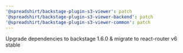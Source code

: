 ```yaml
---
'@spreadshirt/backstage-plugin-s3-viewer': patch
'@spreadshirt/backstage-plugin-s3-viewer-backend': patch
'@spreadshirt/backstage-plugin-s3-viewer-common': patch
---
```


Upgrade dependencies to backstage 1.6.0 & migrate to react-router v6 stable
